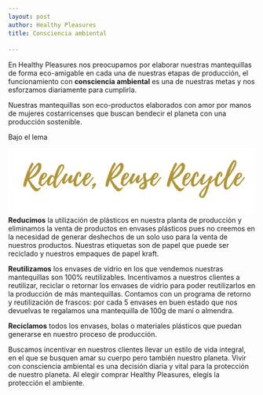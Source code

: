 ```yaml
---
layout: post
author: Healthy Pleasures
title: Consciencia ambiental

---
```

En Healthy Pleasures nos preocupamos por elaborar nuestras mantequillas de forma eco-amigable en cada una de nuestras etapas de producción, el funcionamiento con **consciencia ambiental** es una de nuestras metas y nos esforzamos diariamente para cumplirla.

Nuestras mantequillas son eco-productos elaborados con amor por manos de mujeres costarricenses que buscan bendecir el planeta con una producción sostenible.

Bajo el lema

![](/images/Reduce,reuse,recycle.png)**Reducimos** la utilización de plásticos en nuestra planta de producción y eliminamos la venta de productos en envases plásticos pues no creemos en la necesidad de generar deshechos de un solo uso para la venta de nuestros productos. Nuestras etiquetas son de papel que puede ser reciclado y nuestros empaques de papel kraft.

**Reutilizamos** los envases de vidrio en los que vendemos nuestras mantequillas son 100% reutilizables. Incentivamos a nuestros clientes a reutilizar, reciclar o retornar los envases de vidrio para poder reutilizarlos en la producción de más mantequillas. Contamos con un programa de retorno y reutilización de frascos: por cada 5 envases en buen estado que nos devuelvas te regalamos una mantequilla de 100g de maní o almendra.

**Reciclamos** todos los envases, bolas o materiales plásticos que puedan generarse en nuestro proceso de producción.

Buscamos incentivar en nuestros clientes llevar un estilo de vida integral, en el que se busquen amar su cuerpo pero también nuestro planeta. Vivir con consciencia ambiental es una decisión diaria y vital para la protección de nuestro planeta. Al elegir comprar Healthy Pleasures, elegís la protección el ambiente.